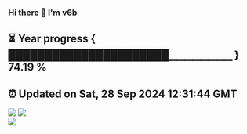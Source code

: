### Hi there 👋  I'm v6b  
⏳ Year progress { ██████████████████████▁▁▁▁▁▁▁▁ } 74.19 %
---
⏰ Updated on Sat, 28 Sep 2024 12:31:44 GMT
---
![](https://github-readme-stats.vercel.app/api?username=v6b&bg_color=30,e96443,904e95&title_color=fff&text_color=fff&layout=compact)
![](https://github-readme-stats.vercel.app/api/top-langs/?username=v6b&layout=compact&bg_color=30,e96443,904e95&title_color=fff&text_color=fff)  
![](https://gcore.jsdelivr.net/gh/v6b/v6b@main/assets/github-contribution-grid-snake.svg)

